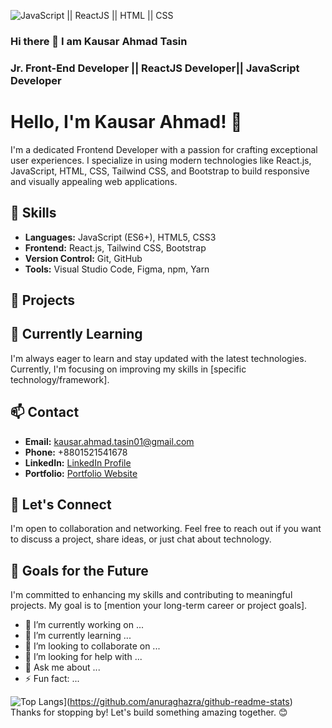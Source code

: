 ![JavaScript || ReactJS || HTML || CSS](https://i.ibb.co/YR5QDkH/1.png)
### Hi there 👋 I am Kausar Ahmad Tasin
### Jr. Front-End Developer || ReactJS Developer|| JavaScript Developer

# Hello, I'm Kausar Ahmad! 👋

I'm a dedicated Frontend Developer with a passion for crafting exceptional user experiences. I specialize in using modern technologies like React.js, JavaScript, HTML, CSS, Tailwind CSS, and Bootstrap to build responsive and visually appealing web applications.



## 💼 Skills

- **Languages:** JavaScript (ES6+), HTML5, CSS3
- **Frontend:** React.js, Tailwind CSS, Bootstrap
- **Version Control:** Git, GitHub
- **Tools:** Visual Studio Code, Figma, npm, Yarn

## 🚀 Projects




## 🌱 Currently Learning

I'm always eager to learn and stay updated with the latest technologies. Currently, I'm focusing on improving my skills in [specific technology/framework].

## 📫 Contact

- **Email:** kausar.ahmad.tasin01@gmail.com
- **Phone:** +8801521541678
- **LinkedIn:** [LinkedIn Profile]([https://www.linkedin.com/in/your-linkedin-profile](https://www.linkedin.com/in/kausar-ahmad-tasin/))
- **Portfolio:** [Portfolio Website]()



## 🤝 Let's Connect

I'm open to collaboration and networking. Feel free to reach out if you want to discuss a project, share ideas, or just chat about technology.



## 🎯 Goals for the Future

I'm committed to enhancing my skills and contributing to meaningful projects. My goal is to [mention your long-term career or project goals].
- 🔭 I’m currently working on ...
- 🌱 I’m currently learning ...
- 👯 I’m looking to collaborate on ...
- 🤔 I’m looking for help with ...
- 💬 Ask me about ...
- ⚡ Fun fact: ...


![Top Langs](https://github-readme-stats.vercel.app/api/top-langs/?username=KausarAhmadTasin)](https://github.com/anuraghazra/github-readme-stats)
Thanks for stopping by! Let's build something amazing together. 😊
<!--
**KausarAhmadTasin/KausarAhmadTasin** is a ✨ _special_ ✨ repository because its `README.md` (this file) appears on your GitHub profile.

Here are some ideas to get you started:

- 🔭 I’m currently working on ...
- 🌱 I’m currently learning ...
- 👯 I’m looking to collaborate on ...
- 🤔 I’m looking for help with ...
- 💬 Ask me about ...
- 📫 How to reach me: ...
- 😄 Pronouns: ...
- ⚡ Fun fact: ...
-->
